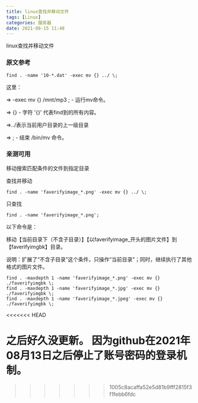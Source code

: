 ```yaml
---
title: linux查找并移动文件 
tags: [Linux]
categories: 服务器
date: 2021-08-15 11:48
---
```


linux查找并移动文件

### 原文参考

    find . -name '10-*.dat' -exec mv {} ../ \;

这里：

=> -exec mv {} /mnt/mp3 \; - 运行mv命令。

=> {} - 字符 '{}' 代表find到的所有内容。

=>../表示当前用户目录的上一级目录

=> \; - 结束 /bin/mv 命令。


### 亲测可用

移动搜索匹配条件的文件到指定目录

查找并移动

    find . -name 'faverifyimage_*.png' -exec mv {} ../ \;

只查找

    find . -name 'faverifyimage_*.png';

以下命令是：

移动【当前目录下（不含子目录）】【以faverifyimage_开头的图片文件】到【faverifyimgbk】目录。

说明：扩展了“不含子目录”这个条件，只操作“当前目录”；同时，继续执行了其他格式的图片文件。

    find . -maxdepth 1 -name 'faverifyimage_*.png' -exec mv {} ./faverifyimgbk \;
    find . -maxdepth 1 -name 'faverifyimage_*.jpg' -exec mv {} ./faverifyimgbk \;
    find . -maxdepth 1 -name 'faverifyimage_*.jpeg' -exec mv {} ./faverifyimgbk \;
<<<<<<< HEAD

之后好久没更新。
因为github在2021年08月13日之后停止了账号密码的登录机制。
=======
>>>>>>> 1005c8acaffa52e5d81b9fff2815f3f1febb6fdc
　　




